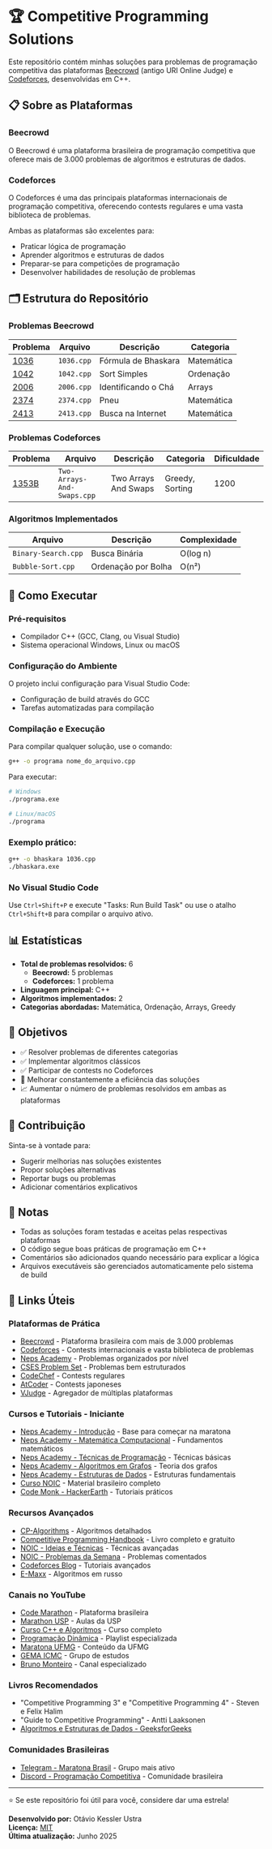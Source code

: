# 🏆 Competitive Programming Solutions

Este repositório contém minhas soluções para problemas de programação competitiva das plataformas [Beecrowd](https://www.beecrowd.com.br/) (antigo URI Online Judge) e [Codeforces](https://codeforces.com/), desenvolvidas em C++.

## 📋 Sobre as Plataformas

### Beecrowd
O Beecrowd é uma plataforma brasileira de programação competitiva que oferece mais de 3.000 problemas de algoritmos e estruturas de dados.

### Codeforces
O Codeforces é uma das principais plataformas internacionais de programação competitiva, oferecendo contests regulares e uma vasta biblioteca de problemas.

Ambas as plataformas são excelentes para:
- Praticar lógica de programação
- Aprender algoritmos e estruturas de dados
- Preparar-se para competições de programação
- Desenvolver habilidades de resolução de problemas

## 🗂️ Estrutura do Repositório

### Problemas Beecrowd

| Problema | Arquivo | Descrição | Categoria |
|----------|---------|-----------|-----------|
| [1036](https://www.beecrowd.com.br/judge/pt/problems/view/1036) | `1036.cpp` | Fórmula de Bhaskara | Matemática |
| [1042](https://www.beecrowd.com.br/judge/pt/problems/view/1042) | `1042.cpp` | Sort Simples | Ordenação |
| [2006](https://www.beecrowd.com.br/judge/pt/problems/view/2006) | `2006.cpp` | Identificando o Chá | Arrays |
| [2374](https://www.beecrowd.com.br/judge/pt/problems/view/2374) | `2374.cpp` | Pneu | Matemática |
| [2413](https://www.beecrowd.com.br/judge/pt/problems/view/2413) | `2413.cpp` | Busca na Internet | Matemática |

### Problemas Codeforces

| Problema | Arquivo | Descrição | Categoria | Dificuldade |
|----------|---------|-----------|-----------|-------------|
| [1353B](https://codeforces.com/problemset/problem/1353/B) | `Two-Arrays-And-Swaps.cpp` | Two Arrays And Swaps | Greedy, Sorting | 1200 |

### Algoritmos Implementados

| Arquivo | Descrição | Complexidade |
|---------|-----------|--------------|
| `Binary-Search.cpp` | Busca Binária | O(log n) |
| `Bubble-Sort.cpp` | Ordenação por Bolha | O(n²) |

## 🚀 Como Executar

### Pré-requisitos

- Compilador C++ (GCC, Clang, ou Visual Studio)
- Sistema operacional Windows, Linux ou macOS

### Configuração do Ambiente

O projeto inclui configuração para Visual Studio Code:
- Configuração de build através do GCC
- Tarefas automatizadas para compilação

### Compilação e Execução

Para compilar qualquer solução, use o comando:

```bash
g++ -o programa nome_do_arquivo.cpp
```

Para executar:

```bash
# Windows
./programa.exe

# Linux/macOS
./programa
```

### Exemplo prático:

```bash
g++ -o bhaskara 1036.cpp
./bhaskara.exe
```

### No Visual Studio Code

Use `Ctrl+Shift+P` e execute "Tasks: Run Build Task" ou use o atalho `Ctrl+Shift+B` para compilar o arquivo ativo.

## 📊 Estatísticas

- **Total de problemas resolvidos:** 6
  - **Beecrowd:** 5 problemas
  - **Codeforces:** 1 problema
- **Linguagem principal:** C++
- **Algoritmos implementados:** 2
- **Categorias abordadas:** Matemática, Ordenação, Arrays, Greedy

## 🎯 Objetivos

- ✅ Resolver problemas de diferentes categorias
- ✅ Implementar algoritmos clássicos
- ✅ Participar de contests no Codeforces
- 🔄 Melhorar constantemente a eficiência das soluções
- 📈 Aumentar o número de problemas resolvidos em ambas as plataformas

## 🤝 Contribuição

Sinta-se à vontade para:

- Sugerir melhorias nas soluções existentes
- Propor soluções alternativas
- Reportar bugs ou problemas
- Adicionar comentários explicativos

## 📝 Notas

- Todas as soluções foram testadas e aceitas pelas respectivas plataformas
- O código segue boas práticas de programação em C++
- Comentários são adicionados quando necessário para explicar a lógica
- Arquivos executáveis são gerenciados automaticamente pelo sistema de build

## 🔗 Links Úteis

### Plataformas de Prática
- [Beecrowd](https://www.beecrowd.com.br/) - Plataforma brasileira com mais de 3.000 problemas
- [Codeforces](https://codeforces.com/) - Contests internacionais e vasta biblioteca de problemas
- [Neps Academy](https://neps.academy/problems) - Problemas organizados por nível
- [CSES Problem Set](https://cses.fi/problemset/list/) - Problemas bem estruturados
- [CodeChef](https://www.codechef.com/contests) - Contests regulares
- [AtCoder](https://atcoder.jp/contests/) - Contests japoneses
- [VJudge](https://vjudge.net/) - Agregador de múltiplas plataformas

### Cursos e Tutoriais - Iniciante
- [Neps Academy - Introdução](https://neps.academy/br/course/6) - Base para começar na maratona
- [Neps Academy - Matemática Computacional](https://neps.academy/br/course/9) - Fundamentos matemáticos
- [Neps Academy - Técnicas de Programação](https://neps.academy/br/course/7) - Técnicas básicas
- [Neps Academy - Algoritmos em Grafos](https://neps.academy/br/course/8) - Teoria dos grafos
- [Neps Academy - Estruturas de Dados](https://neps.academy/br/course/10) - Estruturas fundamentais
- [Curso NOIC](https://noic.com.br/materiais-informatica/curso/) - Material brasileiro completo
- [Code Monk - HackerEarth](https://www.hackerearth.com/practice/codemonk/) - Tutoriais práticos

### Recursos Avançados
- [CP-Algorithms](https://cp-algorithms.com/) - Algoritmos detalhados
- [Competitive Programming Handbook](https://cses.fi/book/book.pdf) - Livro completo e gratuito
- [NOIC - Ideias e Técnicas](https://noic.com.br/materiais-informatica/ideias/) - Técnicas avançadas
- [NOIC - Problemas da Semana](https://noic.com.br/materiais-informatica/problemas-da-semana/) - Problemas comentados
- [Codeforces Blog](https://codeforces.com/blog/entry/57282) - Tutoriais avançados
- [E-Maxx](http://e-maxx.ru/algo/) - Algoritmos em russo

### Canais no YouTube
- [Code Marathon](https://www.codemarathon.com.br/) - Plataforma brasileira
- [Marathon USP](https://www.youtube.com/channel/UCB_SQAulqgmQ0Vfww9wzfWA) - Aulas da USP
- [Curso C++ e Algoritmos](https://www.youtube.com/watch?v=p2RsIed0hnA&list=PL8eBmR3QtPL13Dkn5eEfmG9TmzPpTp0cV) - Curso completo
- [Programação Dinâmica](https://www.youtube.com/watch?v=ypsVpY9bis8&list=PL4Z4KvihWKj-1m8GhroJqu9K2GltqNUvX) - Playlist especializada
- [Maratona UFMG](https://www.youtube.com/channel/UCWNq1dCrk4eJFZEDQhrvTbg) - Conteúdo da UFMG
- [GEMA ICMC](https://www.youtube.com/channel/UCv051Zppxw4k11h3qlHxpGg) - Grupo de estudos
- [Bruno Monteiro](https://www.youtube.com/channel/UCvckjlJuhIL7SoJTwDCbD8w/videos) - Canal especializado

### Livros Recomendados
- "Competitive Programming 3" e "Competitive Programming 4" - Steven e Felix Halim
- "Guide to Competitive Programming" - Antti Laaksonen
- [Algoritmos e Estruturas de Dados - GeeksforGeeks](https://www.geeksforgeeks.org/)

### Comunidades Brasileiras
- [Telegram - Maratona Brasil](https://t.me/maratonabrasil) - Grupo mais ativo
- [Discord - Programação Competitiva](https://discord.gg/6ZbANeYkmb) - Comunidade brasileira

---

⭐ Se este repositório foi útil para você, considere dar uma estrela!

**Desenvolvido por:** Otávio Kessler Ustra  
**Licença:** [MIT](LICENSE)  
**Última atualização:** Junho 2025